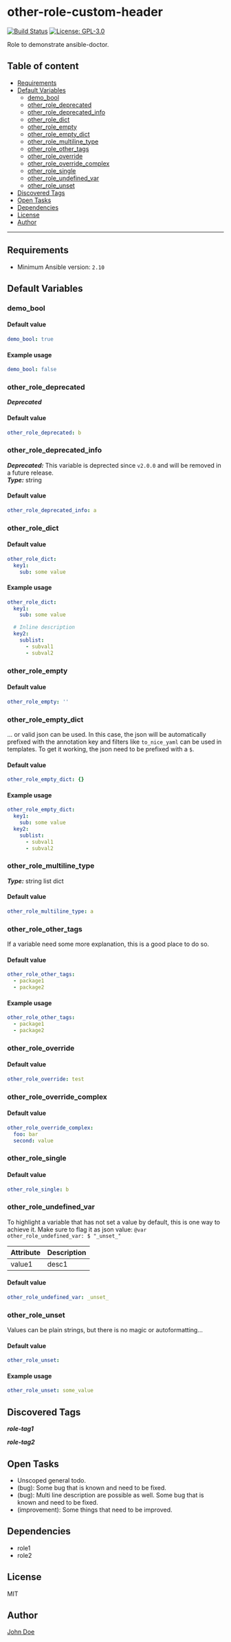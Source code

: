 # other-role-custom-header

[![Build Status](https://ci.thegeeklab.de/api/badges/thegeeklab/ansible-doctor/status.svg)](https://ci.thegeeklab.de/repos/thegeeklab/ansible-doctor)
[![License: GPL-3.0](https://img.shields.io/github/license/thegeeklab/ansible-doctor)](https://github.com/thegeeklab/ansible-doctor/blob/main/LICENSE)

Role to demonstrate ansible-doctor.

## Table of content

- [Requirements](#requirements)
- [Default Variables](#default-variables)
  - [demo_bool](#demo_bool)
  - [other_role_deprecated](#other_role_deprecated)
  - [other_role_deprecated_info](#other_role_deprecated_info)
  - [other_role_dict](#other_role_dict)
  - [other_role_empty](#other_role_empty)
  - [other_role_empty_dict](#other_role_empty_dict)
  - [other_role_multiline_type](#other_role_multiline_type)
  - [other_role_other_tags](#other_role_other_tags)
  - [other_role_override](#other_role_override)
  - [other_role_override_complex](#other_role_override_complex)
  - [other_role_single](#other_role_single)
  - [other_role_undefined_var](#other_role_undefined_var)
  - [other_role_unset](#other_role_unset)
- [Discovered Tags](#discovered-tags)
- [Open Tasks](#open-tasks)
- [Dependencies](#dependencies)
- [License](#license)
- [Author](#author)

---

## Requirements

- Minimum Ansible version: `2.10`

## Default Variables

### demo_bool

#### Default value

```YAML
demo_bool: true
```

#### Example usage

```YAML
demo_bool: false
```

### other_role_deprecated

**_Deprecated_**<br />

#### Default value

```YAML
other_role_deprecated: b
```

### other_role_deprecated_info

**_Deprecated:_** This variable is deprected since `v2.0.0` and will be removed in a future release.<br />
**_Type:_** string<br />

#### Default value

```YAML
other_role_deprecated_info: a
```

### other_role_dict

#### Default value

```YAML
other_role_dict:
  key1:
    sub: some value
```

#### Example usage

```YAML
other_role_dict:
  key1:
    sub: some value

  # Inline description
  key2:
    sublist:
      - subval1
      - subval2
```

### other_role_empty

#### Default value

```YAML
other_role_empty: ''
```

### other_role_empty_dict

... or valid json can be used. In this case, the json will be automatically prefixed with the annotation key
and filters like `to_nice_yaml` can be used in templates. To get it working, the json need to be prefixed with a `$`.

#### Default value

```YAML
other_role_empty_dict: {}
```

#### Example usage

```YAML
other_role_empty_dict:
  key1:
    sub: some value
  key2:
    sublist:
      - subval1
      - subval2
```

### other_role_multiline_type

**_Type:_** string
list
dict<br />

#### Default value

```YAML
other_role_multiline_type: a
```

### other_role_other_tags

If a variable need some more explanation, this is a good place to do so.

#### Default value

```YAML
other_role_other_tags:
  - package1
  - package2
```

#### Example usage

```YAML
other_role_other_tags:
  - package1
  - package2
```

### other_role_override

#### Default value

```YAML
other_role_override: test
```

### other_role_override_complex

#### Default value

```YAML
other_role_override_complex:
  foo: bar
  second: value
```

### other_role_single

#### Default value

```YAML
other_role_single: b
```

### other_role_undefined_var

To highlight a variable that has not set a value by default, this is one way to achieve it.
Make sure to flag it as json value: `@var other_role_undefined_var: $ "_unset_"`

| Attribute | Description |
| --- | --- |
| value1 | desc1 |

#### Default value

```YAML
other_role_undefined_var: _unset_
```

### other_role_unset

Values can be plain strings, but there is no magic or autoformatting...

#### Default value

```YAML
other_role_unset:
```

#### Example usage

```YAML
other_role_unset: some_value
```

## Discovered Tags

**_role-tag1_**

**_role-tag2_**

## Open Tasks

- Unscoped general todo.
- (bug): Some bug that is known and need to be fixed.
- (bug): Multi line description are possible as well. Some bug that is known and need to be fixed.
- (improvement): Some things that need to be improved.

## Dependencies

- role1
- role2

## License

MIT

## Author

[John Doe](https://blog.example.com)

